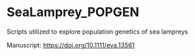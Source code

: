 # SeaLamprey_POPGEN
Scripts utilized to explore population genetics of sea lampreys

Manuscript:  https://doi.org/10.1111/eva.13561
